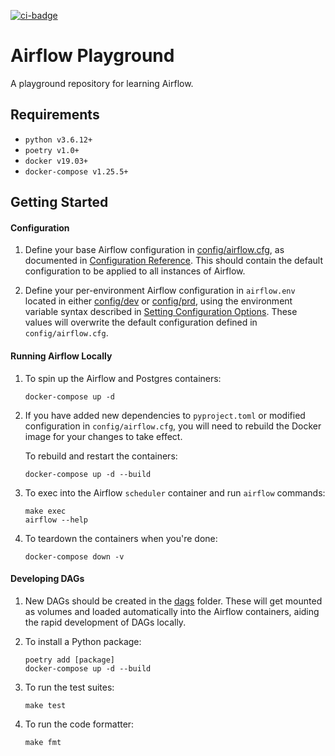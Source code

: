 [![ci-badge]][ci-workflow]

[ci-badge]: https://github.com/jace-ys/airflow-playground/workflows/ci/badge.svg
[ci-workflow]: https://github.com/jace-ys/airflow-playground/actions?query=workflow%3Aci

# Airflow Playground

A playground repository for learning Airflow.

## Requirements

- `python v3.6.12+`
- `poetry v1.0+`
- `docker v19.03+`
- `docker-compose v1.25.5+`

## Getting Started

#### Configuration

1. Define your base Airflow configuration in [config/airflow.cfg](config/airflow.cfg), as documented in [Configuration Reference](https://airflow.apache.org/docs/stable/configurations-ref.html). This should contain the default configuration to be applied to all instances of Airflow.

2. Define your per-environment Airflow configuration in `airflow.env` located in either [config/dev](config/dev) or [config/prd](config/prd), using the environment variable syntax described in [Setting Configuration Options](https://airflow.apache.org/docs/stable/howto/set-config.html). These values will overwrite the default configuration defined in `config/airflow.cfg`.

#### Running Airflow Locally

1. To spin up the Airflow and Postgres containers:

   ```shell
   docker-compose up -d
   ```

2. If you have added new dependencies to `pyproject.toml` or modified configuration in `config/airflow.cfg`, you will need to rebuild the Docker image for your changes to take effect.

   To rebuild and restart the containers:

   ```shell
   docker-compose up -d --build
   ```

3. To exec into the Airflow `scheduler` container and run `airflow` commands:

   ```shell
   make exec
   airflow --help
   ```

4. To teardown the containers when you're done:

   ```shell
   docker-compose down -v
   ```

#### Developing DAGs

1. New DAGs should be created in the [dags](dags) folder. These will get mounted as volumes and loaded automatically into the Airflow containers, aiding the rapid development of DAGs locally.

2. To install a Python package:

   ```shell
   poetry add [package]
   docker-compose up -d --build
   ```

3. To run the test suites:

   ```shell
   make test
   ```

4. To run the code formatter:

   ```shell
   make fmt
   ```
